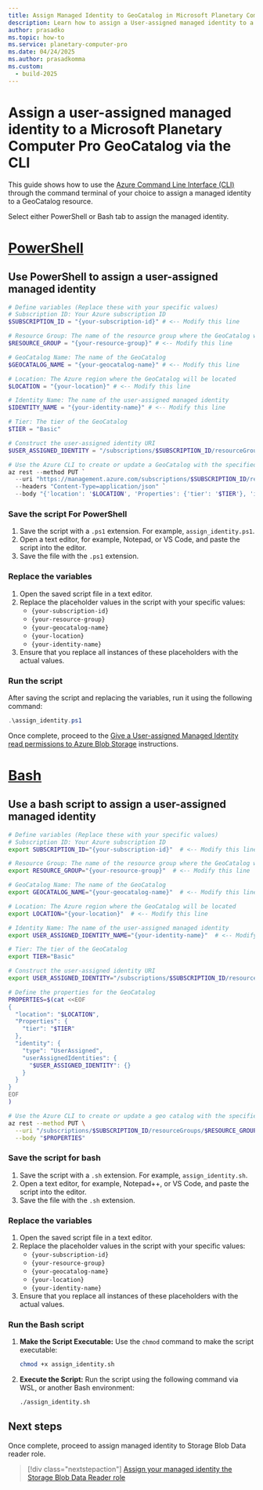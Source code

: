 ```yaml
---
title: Assign Managed Identity to GeoCatalog in Microsoft Planetary Computer Pro via the CLI
description: Learn how to assign a User-assigned managed identity to a Microsoft Planetary Computer Pro GeoCatalog using either PowerShell or Bash.
author: prasadko
ms.topic: how-to
ms.service: planetary-computer-pro
ms.date: 04/24/2025
ms.author: prasadkomma
ms.custom:
  - build-2025
---
```


# Assign a user-assigned managed identity to a Microsoft Planetary Computer Pro GeoCatalog via the CLI

This guide shows how to use the [Azure Command Line Interface (CLI)](/cli/azure/) through the command terminal of your choice to assign a managed identity to a GeoCatalog resource.  

Select either PowerShell or Bash tab to assign the managed identity.

# [PowerShell](#tab/powershell)
## Use PowerShell to assign a user-assigned managed identity

```powershell
# Define variables (Replace these with your specific values)
# Subscription ID: Your Azure subscription ID
$SUBSCRIPTION_ID = "{your-subscription-id}" # <-- Modify this line

# Resource Group: The name of the resource group where the GeoCatalog will be updated
$RESOURCE_GROUP = "{your-resource-group}" # <-- Modify this line

# GeoCatalog Name: The name of the GeoCatalog
$GEOCATALOG_NAME = "{your-geocatalog-name}" # <-- Modify this line

# Location: The Azure region where the GeoCatalog will be located
$LOCATION = "{your-location}" # <-- Modify this line

# Identity Name: The name of the user-assigned managed identity
$IDENTITY_NAME = "{your-identity-name}" # <-- Modify this line

# Tier: The tier of the GeoCatalog
$TIER = "Basic"

# Construct the user-assigned identity URI
$USER_ASSIGNED_IDENTITY = "/subscriptions/$SUBSCRIPTION_ID/resourceGroups/$RESOURCE_GROUP/providers/Microsoft.ManagedIdentity/userAssignedIdentities/$IDENTITY_NAME"

# Use the Azure CLI to create or update a GeoCatalog with the specified properties
az rest --method PUT `
  --uri "https://management.azure.com/subscriptions/$SUBSCRIPTION_ID/resourceGroups/$RESOURCE_GROUP/providers/Microsoft.Orbital/geoCatalogs/${GEOCATALOG_NAME}?api-version=2025-02-11-preview" `
  --headers "Content-Type=application/json" `
  --body "{'location': '$LOCATION', 'Properties': {'tier': '$TIER'}, 'identity': {'type': 'UserAssigned', 'userAssignedIdentities': {'$USER_ASSIGNED_IDENTITY': {}}}}"
```

### Save the script For PowerShell

1.  Save the script with a `.ps1` extension. For example, `assign_identity.ps1`.
1.  Open a text editor, for example, Notepad, or VS Code, and paste the script into the editor.
1.  Save the file with the `.ps1` extension.

### Replace the variables

1.  Open the saved script file in a text editor.
1.  Replace the placeholder values in the script with your specific values:
    *   `{your-subscription-id}`
    *   `{your-resource-group}`
    *   `{your-geocatalog-name}`
    *   `{your-location}`
    *   `{your-identity-name}`
1.  Ensure that you replace all instances of these placeholders with the actual values.

### Run the script

After saving the script and replacing the variables, run it using the following command:

```powershell
.\assign_identity.ps1
```

Once complete, proceed to the [Give a User-assigned Managed Identity read permissions to Azure Blob Storage](./set-up-ingestion-credentials-managed-identity.md#assign-your-managed-identity-the-storage-blob-data-reader-role) instructions. 

# [Bash](#tab/bash)

## Use a bash script to assign a user-assigned managed identity

```bash
# Define variables (Replace these with your specific values)
# Subscription ID: Your Azure subscription ID
export SUBSCRIPTION_ID="{your-subscription-id}"  # <-- Modify this line

# Resource Group: The name of the resource group where the GeoCatalog will be updated
export RESOURCE_GROUP="{your-resource-group}"  # <-- Modify this line

# GeoCatalog Name: The name of the GeoCatalog
export GEOCATALOG_NAME="{your-geocatalog-name}"  # <-- Modify this line

# Location: The Azure region where the GeoCatalog will be located
export LOCATION="{your-location}"  # <-- Modify this line

# Identity Name: The name of the user-assigned managed identity
export USER_ASSIGNED_IDENTITY_NAME="{your-identity-name}"  # <-- Modify this line

# Tier: The tier of the GeoCatalog
export TIER="Basic" 

# Construct the user-assigned identity URI
export USER_ASSIGNED_IDENTITY="/subscriptions/$SUBSCRIPTION_ID/resourceGroups/$RESOURCE_GROUP/providers/Microsoft.ManagedIdentity/userAssignedIdentities/$USER_ASSIGNED_IDENTITY_NAME"

# Define the properties for the GeoCatalog
PROPERTIES=$(cat <<EOF
{
  "location": "$LOCATION",
  "Properties": {
    "tier": "$TIER"
  },
  "identity": {
    "type": "UserAssigned",
    "userAssignedIdentities": {
      "$USER_ASSIGNED_IDENTITY": {}
    }
  }
}
EOF
)

# Use the Azure CLI to create or update a geo catalog with the specified properties
az rest --method PUT \
  --uri "/subscriptions/$SUBSCRIPTION_ID/resourceGroups/$RESOURCE_GROUP/providers/Microsoft.Orbital/geoCatalogs/$GEOCATALOG_NAME?api-version=2025-02-11-preview" \
  --body "$PROPERTIES"
```

### Save the script for bash

1.  Save the script with a `.sh` extension. For example, `assign_identity.sh`.
1.  Open a text editor, for example, Notepad++, or VS Code, and paste the script into the editor.
1.  Save the file with the `.sh` extension.

### Replace the variables

1.  Open the saved script file in a text editor.
1.  Replace the placeholder values in the script with your specific values:
    *   `{your-subscription-id}`
    *   `{your-resource-group}`
    *   `{your-geocatalog-name}`
    *   `{your-location}`
    *   `{your-identity-name}`
1.  Ensure that you replace all instances of these placeholders with the actual values.

### Run the Bash script

1.  **Make the Script Executable:**  Use the `chmod` command to make the script executable:

    ```bash
    chmod +x assign_identity.sh
    ```

2.  **Execute the Script:** Run the script using the following command via WSL, or another Bash environment:

    ```bash
    ./assign_identity.sh
    ```


## Next steps
Once complete, proceed to assign managed identity to Storage Blob Data reader role. 

> [!div class="nextstepaction"]
> [Assign your managed identity the Storage Blob Data Reader role](./set-up-ingestion-credentials-managed-identity.md#assign-your-managed-identity-the-storage-blob-data-reader-role)


